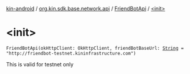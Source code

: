 [kin-android](../../index.md) / [org.kin.sdk.base.network.api](../index.md) / [FriendBotApi](index.md) / [&lt;init&gt;](./-init-.md)

# &lt;init&gt;

`FriendBotApi(okHttpClient: OkHttpClient, friendBotBaseUrl: `[`String`](https://kotlinlang.org/api/latest/jvm/stdlib/kotlin/-string/index.html)` = "http://friendbot-testnet.kininfrastructure.com")`

This is valid for testnet only

